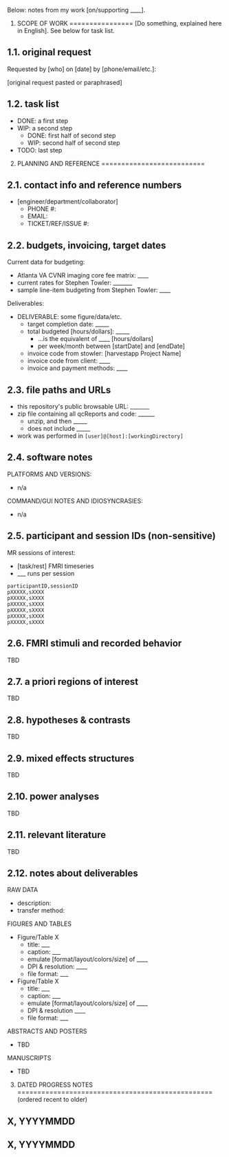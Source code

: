 Below: notes from my work [on/supporting ____].


1. SCOPE OF WORK
================
[Do something, explained here in English]. See below for task list.


1.1. original request
---------------------
Requested by [who] on [date] by [phone/email/etc.]:

[original request pasted or paraphrased]


1.2. task list
---------------

- DONE: a first step
- WIP: a second step
  - DONE: first half of second step
  - WIP: second half of second step
- TODO: last step


2. PLANNING AND REFERENCE
==========================

2.1. contact info and reference numbers
----------------------------------------------
- [engineer/department/collaborator]
  - PHONE #:
  - EMAIL: 
  - TICKET/REF/ISSUE #:


2.2. budgets, invoicing, target dates
---------------------------------------
Current data for budgeting:

- Atlanta VA CVNR imaging core fee matrix: ____
- current rates for Stephen Towler: _______
- sample line-item budgeting from Stephen Towler: ____

Deliverables:

- DELIVERABLE: some figure/data/etc.
  - target completion date: _____
  - total budgeted [hours/dollars]: _____
    - ...is the equivalent of ____ [hours/dollars]
    - per week/month between [startDate] and [endDate]
  - invoice code from stowler: [harvestapp Project Name]
  - invoice code from client: ____
  - invoice and payment methods: ____


2.3. file paths and URLs
------------------------
- this repository's public browsable URL: _______
- zip file containing all qcReports and code: ______
  - unzip, and then _____
  - does not include _____
- work was performed in `[user]@[host]:[workingDirectory]`


2.4. software notes
--------------------------------------------------------------------------
PLATFORMS AND VERSIONS:
  - n/a

COMMAND/GUI NOTES AND IDIOSYNCRASIES:
  - n/a


2.5. participant and session IDs (non-sensitive)
-------------------------------------------------
MR sessions of interest:
- [task/rest] FMRI timeseries 
- ___ runs per session
```
participantID,sessionID
pXXXXX,sXXXX
pXXXXX,sXXXX
pXXXXX,sXXXX
pXXXXX,sXXXX
pXXXXX,sXXXX
pXXXXX,sXXXX
```


2.6. FMRI stimuli and recorded behavior
---------------------------------------
TBD


2.7. a priori regions of interest
---------------------------------
TBD


2.8. hypotheses & contrasts
---------------------------
TBD


2.9. mixed effects structures
-----------------------------
TBD


2.10. power analyses
--------------------
TBD


2.11. relevant literature
---------------------------
TBD


2.12. notes about deliverables
-------------------------------
RAW DATA
- description:
- transfer method: 

FIGURES AND TABLES
- Figure/Table X
  - title: ___
  - caption: ___
  - emulate [format/layout/colors/size] of ____
  - DPI & resolution: ____
  - file format: ___
- Figure/Table X
  - title: ___
  - caption: ___
  - emulate [format/layout/colors/size] of ____
  - DPI & resolution ____
  - file format: ___

ABSTRACTS AND POSTERS
- TBD

MANUSCRIPTS
- TBD



3. DATED PROGRESS NOTES
=================================================
(ordered recent to older)

X, YYYYMMDD
---------------


X, YYYYMMDD
---------------
